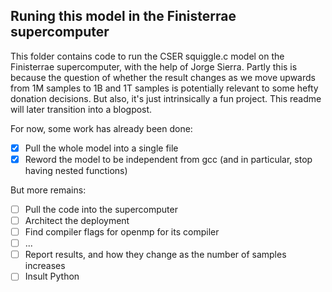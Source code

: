 ## Runing this model in the Finisterrae supercomputer

This folder contains code to run the CSER squiggle.c model on the Finisterrae supercomputer, with the help of Jorge Sierra. Partly this is because the question of whether the result changes as we move upwards from 1M samples to 1B and 1T samples is potentially relevant to some hefty donation decisions. But also, it's just intrinsically a fun project. This readme will later transition into a blogpost.

For now, some work has already been done:

- [x] Pull the whole model into a single file
- [x] Reword the model to be independent from gcc (and in particular, stop having nested functions)

But more remains:

- [ ] Pull the code into the supercomputer
- [ ] Architect the deployment
- [ ] Find compiler flags for openmp for its compiler
- [ ] ...
- [ ] Report results, and how they change as the number of samples increases
- [ ] Insult Python
